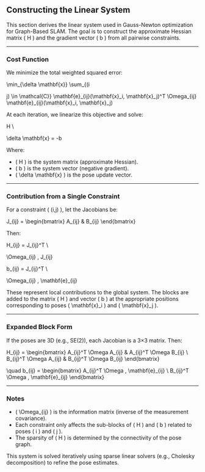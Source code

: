 ## Constructing the Linear System

This section derives the linear system used in Gauss-Newton optimization for Graph-Based SLAM. The goal is to construct the approximate Hessian matrix \( H \) and the gradient vector \( b \) from all pairwise constraints.

---

### Cost Function

We minimize the total weighted squared error:

\min_{\delta \mathbf{x}} \sum_{(i


j) \in \mathcal{C}} \mathbf{e}\_{ij}(\mathbf{x}_i, \mathbf{x}_j)^T \Omega\_{ij} \mathbf{e}\_{ij}(\mathbf{x}_i, \mathbf{x}_j)

At each iteration, we linearize this objective and solve:

H \


\delta \mathbf{x} = -b

Where:
- \( H \) is the system matrix (approximate Hessian).
- \( b \) is the system vector (negative gradient).
- \( \delta \mathbf{x} \) is the pose update vector.

---

### Contribution from a Single Constraint

For a constraint \( (i,j) \), let the Jacobians be:

J\_{ij} = \begin{bmatrix} A\_{ij} & B\_{ij} \end{bmatrix}

Then:

H\_{ij} = J\_{ij}^T \


\Omega\_{ij} \, J\_{ij}


b\_{ij} = J\_{ij}^T \


\Omega\_{ij} \, \mathbf{e}\_{ij}

These represent local contributions to the global system. The blocks are added to the matrix \( H \) and vector \( b \) at the appropriate positions corresponding to poses \( \mathbf{x}_i \) and \( \mathbf{x}_j \).

---

### Expanded Block Form

If the poses are 3D (e.g., SE(2)), each Jacobian is a 3×3 matrix. Then:

H\_{ij} =
\begin{bmatrix}
A\_{ij}^T \Omega A\_{ij} & A\_{ij}^T \Omega B\_{ij} \\
B\_{ij}^T \Omega A\_{ij} & B\_{ij}^T \Omega B\_{ij}
\end{bmatrix}


\quad
b\_{ij} =
\begin{bmatrix}
A\_{ij}^T \Omega \, \mathbf{e}\_{ij} \\
B\_{ij}^T \Omega \, \mathbf{e}\_{ij}
\end{bmatrix}

---

### Notes

- \( \Omega\_{ij} \) is the information matrix (inverse of the measurement covariance).
- Each constraint only affects the sub-blocks of \( H \) and \( b \) related to poses \( i \) and \( j \).
- The sparsity of \( H \) is determined by the connectivity of the pose graph.

This system is solved iteratively using sparse linear solvers (e.g., Cholesky decomposition) to refine the pose estimates.
